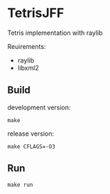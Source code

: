 # TetrisJFF
Tetris implementation with raylib

Reuirements:
- raylib
- libxml2

## Build

development version:
```
make
```

release version:
```
make CFLAGS=-O3
```

## Run

```
make run
```

